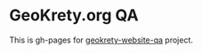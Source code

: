
# GeoKrety.org QA

This is gh-pages for [geokrety-website-qa](https://github.com/geokrety/geokrety-website-qa) project.
